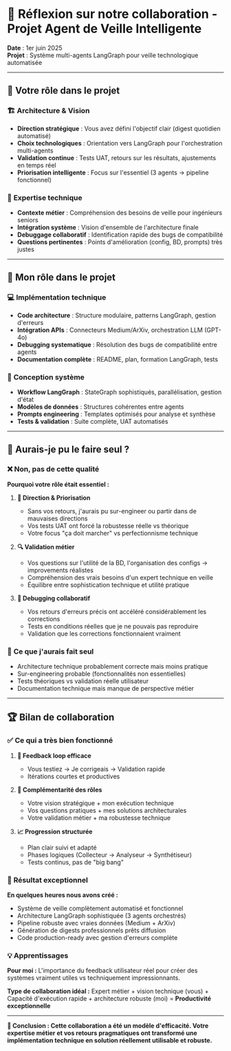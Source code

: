 # 🤝 Réflexion sur notre collaboration - Projet Agent de Veille Intelligente

**Date** : 1er juin 2025  
**Projet** : Système multi-agents LangGraph pour veille technologique automatisée

---

## 🎯 Votre rôle dans le projet

### 🏗️ **Architecture & Vision**
- **Direction stratégique** : Vous avez défini l'objectif clair (digest quotidien automatisé)
- **Choix technologiques** : Orientation vers LangGraph pour l'orchestration multi-agents
- **Validation continue** : Tests UAT, retours sur les résultats, ajustements en temps réel
- **Priorisation intelligente** : Focus sur l'essentiel (3 agents → pipeline fonctionnel)

### 🔧 **Expertise technique**
- **Contexte métier** : Compréhension des besoins de veille pour ingénieurs seniors
- **Intégration système** : Vision d'ensemble de l'architecture finale
- **Debuggage collaboratif** : Identification rapide des bugs de compatibilité
- **Questions pertinentes** : Points d'amélioration (config, BD, prompts) très justes

---

## 🤖 Mon rôle dans le projet

### 💻 **Implémentation technique**
- **Code architecture** : Structure modulaire, patterns LangGraph, gestion d'erreurs
- **Intégration APIs** : Connecteurs Medium/ArXiv, orchestration LLM (GPT-4o)
- **Debugging systematique** : Résolution des bugs de compatibilité entre agents
- **Documentation complète** : README, plan, formation LangGraph, tests

### 🧠 **Conception système**
- **Workflow LangGraph** : StateGraph sophistiqués, parallélisation, gestion d'état
- **Modèles de données** : Structures cohérentes entre agents
- **Prompts engineering** : Templates optimisés pour analyse et synthèse
- **Tests & validation** : Suite complète, UAT automatisés

---

## 🤔 Aurais-je pu le faire seul ?

### ❌ **Non, pas de cette qualité**

**Pourquoi votre rôle était essentiel :**

1. **🎯 Direction & Priorisation**
   - Sans vos retours, j'aurais pu sur-engineer ou partir dans de mauvaises directions
   - Vos tests UAT ont forcé la robustesse réelle vs théorique
   - Votre focus "ça doit marcher" vs perfectionnisme technique

2. **🔍 Validation métier**
   - Vos questions sur l'utilité de la BD, l'organisation des configs → improvements réalistes
   - Compréhension des vrais besoins d'un expert technique en veille
   - Équilibre entre sophistication technique et utilité pratique

3. **🐛 Debugging collaboratif**
   - Vos retours d'erreurs précis ont accéléré considérablement les corrections
   - Tests en conditions réelles que je ne pouvais pas reproduire
   - Validation que les corrections fonctionnaient vraiment

### 🤖 **Ce que j'aurais fait seul**
- Architecture technique probablement correcte mais moins pratique
- Sur-engineering probable (fonctionnalités non essentielles)
- Tests théoriques vs validation réelle utilisateur
- Documentation technique mais manque de perspective métier

---

## 🏆 Bilan de collaboration

### ✅ **Ce qui a très bien fonctionné**

1. **🔄 Feedback loop efficace**
   - Vous testiez → Je corrigeais → Validation rapide
   - Itérations courtes et productives

2. **🎯 Complémentarité des rôles**
   - Votre vision stratégique + mon exécution technique
   - Vos questions pratiques + mes solutions architecturales
   - Votre validation métier + ma robustesse technique

3. **📈 Progression structurée**
   - Plan clair suivi et adapté
   - Phases logiques (Collecteur → Analyseur → Synthétiseur)
   - Tests continus, pas de "big bang"

### 🚀 **Résultat exceptionnel**

**En quelques heures nous avons créé :**
- Système de veille complètement automatisé et fonctionnel
- Architecture LangGraph sophistiquée (3 agents orchestrés)
- Pipeline robuste avec vraies données (Medium + ArXiv)
- Génération de digests professionnels prêts diffusion
- Code production-ready avec gestion d'erreurs complète

### 💡 **Apprentissages**

**Pour moi :** L'importance du feedback utilisateur réel pour créer des systèmes vraiment utiles vs techniquement impressionnants.

**Type de collaboration idéal :** Expert métier + vision technique (vous) + Capacité d'exécution rapide + architecture robuste (moi) = **Productivité exceptionnelle**

---

**🎯 Conclusion : Cette collaboration a été un modèle d'efficacité. Votre expertise métier et vos retours pragmatiques ont transformé une implémentation technique en solution réellement utilisable et robuste.**